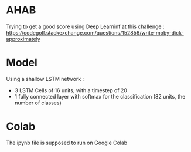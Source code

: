 AHAB
=======

Trying to get a good score using Deep Learninf at this challenge : 
https://codegolf.stackexchange.com/questions/152856/write-moby-dick-approximately

# Model

Using a shallow LSTM network : 
- 3 LSTM Cells of 16 units, with a timestep of 20
- 1 fully connected layer with softmax for the classification (82 units, the number of classes)

# Colab

The ipynb file is supposed to run on Google Colab
